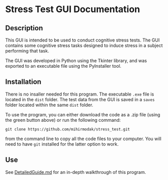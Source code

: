 # Stress Test GUI Documentation

## Description

This GUI is intended to be used to conduct cognitive stress tests. The GUI contains some cognitive stress tasks designed
 to induce stress in a subject performing that task.

The GUI was developed in Python using the Tkinter library, and was exported to an executable file using the PyInstaller 
tool.

## Installation

There is no insaller needed for this program. The executable `.exe` file is located in the `dist` folder. The test data from the GUI is saved in a `saves` folder located within the same `dist` folder. 

To use the program, you can either download the code as a .zip file (using the green button above) or run the following command:
```
git clone https://github.com/mihirmodak/stress_test.git
```
from the command line to copy all the code files to your computer. You will need to have `git` installed for the latter option to work.

## Use

See [DetailedGuide.md](DetailedGuide.md) for an in-depth walkthrough of this program.